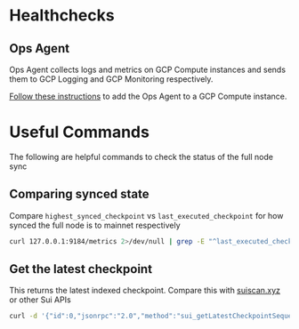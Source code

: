 # Healthchecks

## Ops Agent

Ops Agent collects logs and metrics on GCP Compute instances and sends them to GCP Logging and GCP Monitoring respectively. 

[Follow these instructions](https://cloud.google.com/stackdriver/docs/solutions/agents/ops-agent/installation) to add the Ops Agent to a GCP Compute instance.

# Useful Commands

The following are helpful commands to check the status of the full node sync

## Comparing synced state

Compare `highest_synced_checkpoint` vs `last_executed_checkpoint` for how synced the full node is to mainnet respectively

```bash
curl 127.0.0.1:9184/metrics 2>/dev/null | grep -E "^last_executed_checkpoint|^highest_synced_checkpoint|^last_committed_round|^current_round|^highest_received_round|^certificates_created|^uptime"
```

## Get the latest checkpoint

This returns the latest indexed checkpoint. Compare this with [suiscan.xyz](http://suiscan.xyz) or other Sui APIs 

```bash
curl -d '{"id":0,"jsonrpc":"2.0","method":"sui_getLatestCheckpointSequenceNumber"}'   -H "Content-Type: application/json" http://localhost:9000
```